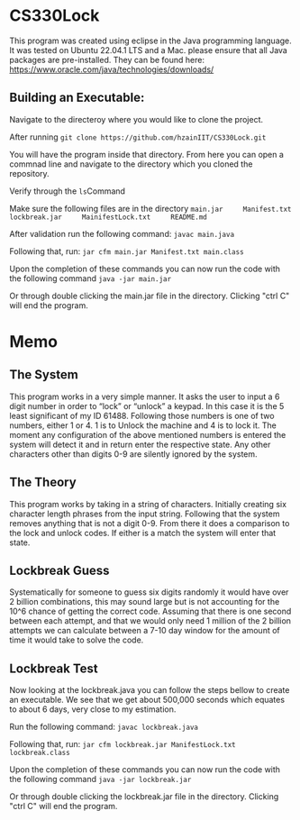 # CS330Lock

This program was created using eclipse in the Java programming language. It was tested on Ubuntu 22.04.1 LTS and a Mac. please ensure that all Java packages are pre-installed. They can be found here: https://www.oracle.com/java/technologies/downloads/

## Building an Executable: 
Navigate to the directeroy where you would like to clone the project.

After running 
`git clone https://github.com/hzainIIT/CS330Lock.git`

You will have the program inside that directory.
From here you can open a commnad line and navigate to the directory which you cloned the repository. 

Verify through the `ls`Command 

Make sure the following files are in the directory
`main.jar     Manifest.txt      lockbreak.jar     MainifestLock.txt     README.md`

After validation run the following command:
`javac main.java`

Following that, run:
`jar cfm main.jar Manifest.txt main.class`

Upon the completion of these commands you can now run the code with the following command
`java -jar main.jar`

Or through double clicking the main.jar file in the directory. Clicking "ctrl C" will end the program.

# Memo
## The System
This program works in a very simple manner. It asks the user to input a 6 digit number in order to “lock” or “unlock” a keypad. In this case it is the 5 least significant of my ID 61488.
Following those numbers is one of two numbers, either 1 or 4. 1 is to Unlock the machine and 4 is to lock it. 
The moment any configuration of the above mentioned numbers is entered the system will detect it and in return enter the respective state. Any other characters other than digits 0-9 are silently ignored by the system.

## The Theory
This program works by taking in a string of characters. Initially creating six character length phrases from the input string. Following that the system removes anything that is not a digit 0-9. From there it does a comparison to the lock and unlock codes. If either is a match the system will enter that state. 

## Lockbreak Guess
Systematically for someone to guess six digits randomly it would have over 2 billion combinations, this may sound large but is not accounting for the 10^6 chance of getting the correct code. Assuming that there is one second between each attempt, and that we would only need 1 million of the 2 billion attempts we can calculate between a 7-10 day window for the amount of time it would take to solve the code. 

## Lockbreak Test
Now looking at the lockbreak.java you can follow the steps bellow to create an executable. We see that we get about 500,000 seconds which equates to about 6 days, very close to my estimation. 

Run the following command:
`javac lockbreak.java`

Following that, run:
`jar cfm lockbreak.jar ManifestLock.txt lockbreak.class`

Upon the completion of these commands you can now run the code with the following command
`java -jar lockbreak.jar`

Or through double clicking the lockbreak.jar file in the directory. Clicking "ctrl C" will end the program.

